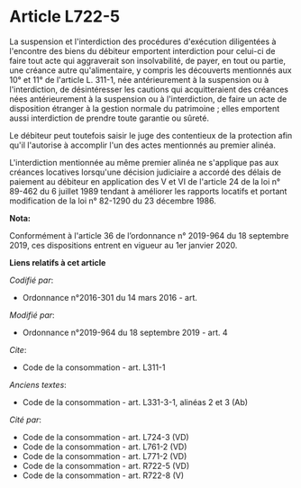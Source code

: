 # Article L722-5

La suspension et l'interdiction des procédures d'exécution diligentées à l'encontre des biens du débiteur emportent
interdiction pour celui-ci de faire tout acte qui aggraverait son insolvabilité, de payer, en tout ou partie, une créance
autre qu'alimentaire, y compris les découverts mentionnés aux 10° et 11° de l'article L. 311-1, née antérieurement à la
suspension ou à l'interdiction, de désintéresser les cautions qui acquitteraient des créances nées antérieurement à la
suspension ou à l'interdiction, de faire un acte de disposition étranger à la gestion normale du patrimoine ; elles emportent
aussi interdiction de prendre toute garantie ou sûreté.

Le débiteur peut toutefois saisir le juge des contentieux de la protection afin qu'il l'autorise à accomplir l'un des actes
mentionnés au premier alinéa.

L'interdiction mentionnée au même premier alinéa ne s'applique pas aux créances locatives lorsqu'une décision judiciaire a
accordé des délais de paiement au débiteur en application des V et VI de l'article 24 de la loi n° 89-462 du 6 juillet 1989
tendant à améliorer les rapports locatifs et portant modification de la loi n° 82-1290 du 23 décembre 1986.

**Nota:**

Conformément à l'article 36 de l’ordonnance n° 2019-964 du 18 septembre 2019, ces dispositions entrent en vigueur au 1er
janvier 2020.

**Liens relatifs à cet article**

_Codifié par_:

  - Ordonnance n°2016-301 du 14 mars 2016 - art.

_Modifié par_:

  - Ordonnance n°2019-964 du 18 septembre 2019 - art. 4

_Cite_:

  - Code de la consommation - art. L311-1

_Anciens textes_:

  - Code de la consommation - art. L331-3-1, alinéas 2 et 3 (Ab)

_Cité par_:

  - Code de la consommation - art. L724-3 (VD)
  - Code de la consommation - art. L761-2 (VD)
  - Code de la consommation - art. L771-2 (VD)
  - Code de la consommation - art. R722-5 (VD)
  - Code de la consommation - art. R722-8 (V)
